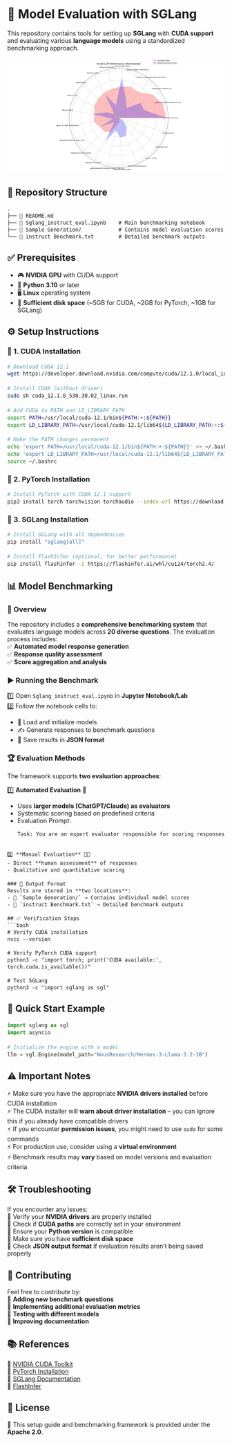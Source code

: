 # 🚀 Model Evaluation with SGLang  

This repository contains tools for setting up **SGLang** with **CUDA support** and evaluating various **language models** using a standardized benchmarking approach.  

![Model Scores Graph](image.png)
## 📂 Repository Structure  
```
.
├── 📜 README.md  
├── 📓 Sglang_instruct_eval.ipynb    # Main benchmarking notebook  
├── 📁 Sample Generation/            # Contains model evaluation scores  
└── 📄 instruct Benchmark.txt        # Detailed benchmark outputs  
```

## ✅ Prerequisites  
- 🎮 **NVIDIA GPU** with CUDA support  
- 🐍 **Python 3.10** or later  
- 🖥️ **Linux** operating system  
- 💾 **Sufficient disk space** (~5GB for CUDA, ~2GB for PyTorch, ~1GB for SGLang)  

## ⚙️ Setup Instructions  

### 🔹 1. CUDA Installation  
```bash
# Download CUDA 12.1  
wget https://developer.download.nvidia.com/compute/cuda/12.1.0/local_installers/cuda_12.1.0_530.30.02_linux.run

# Install CUDA (without driver)  
sudo sh cuda_12.1.0_530.30.02_linux.run

# Add CUDA to PATH and LD_LIBRARY_PATH  
export PATH=/usr/local/cuda-12.1/bin${PATH:+:${PATH}}
export LD_LIBRARY_PATH=/usr/local/cuda-12.1/lib64${LD_LIBRARY_PATH:+:${LD_LIBRARY_PATH}}

# Make the PATH changes permanent  
echo 'export PATH=/usr/local/cuda-12.1/bin${PATH:+:${PATH}}' >> ~/.bashrc
echo 'export LD_LIBRARY_PATH=/usr/local/cuda-12.1/lib64${LD_LIBRARY_PATH:+:${LD_LIBRARY_PATH}}' >> ~/.bashrc
source ~/.bashrc
```

### 🔹 2. PyTorch Installation  
```bash
# Install PyTorch with CUDA 12.1 support  
pip3 install torch torchvision torchaudio --index-url https://download.pytorch.org/whl/cu121
```

### 🔹 3. SGLang Installation  
```bash
# Install SGLang with all dependencies  
pip install "sglang[all]"

# Install FlashInfer (optional, for better performance)  
pip install flashinfer -i https://flashinfer.ai/whl/cu124/torch2.4/
```

## 📊 Model Benchmarking  

### 📌 Overview  
The repository includes a **comprehensive benchmarking system** that evaluates language models across **20 diverse questions**. The evaluation process includes:  
✅ **Automated model response generation**  
✅ **Response quality assessment**  
✅ **Score aggregation and analysis**  

### ▶️ Running the Benchmark  
1️⃣ Open `Sglang_instruct_eval.ipynb` in **Jupyter Notebook/Lab**  
2️⃣ Follow the notebook cells to:  
   - 🔄 Load and initialize models  
   - ✍️ Generate responses to benchmark questions  
   - 💾 Save results in **JSON format**  

### 🏆 Evaluation Methods  
The framework supports **two evaluation approaches**:  

1️⃣ **Automated Evaluation** 🤖  
   - Uses **larger models (ChatGPT/Claude) as evaluators**  
   - Systematic scoring based on predefined criteria
   - Evaluation Prompt:
     ```bash
     Task: You are an expert evaluator responsible for scoring responses from a smaller LLM across various knowledge domains. Given a question and the LLM's response, assess the response based on accuracy, coherence, depth, and clarity. Provide a score (out of 100) for each category listed below. Evaluation Criteria: Creative Writing: Assess narrative coherence, expressiveness, and poetic strength. Science & Technology: Judge accuracy, structure, and ease of understanding.Social Sciences & Humanities: Evaluate insightfulness and depth of analysis. Business & Economics: Check for relevance, practical insights, and clarity. Health & Well-being: Assess informativeness, clarity, and explanation depth. Environment & Climate: Evaluate comprehensiveness, structure, and impact assessment.
   ```

2️⃣ **Manual Evaluation** 👨‍💻  
   - Direct **human assessment** of responses  
   - Qualitative and quantitative scoring  

### 📂 Output Format  
Results are stored in **two locations**:  
- 📁 `Sample Generation/` → Contains individual model scores  
- 📄 `instruct Benchmark.txt` → Detailed benchmark outputs  

## ✅ Verification Steps  
```bash
# Verify CUDA installation  
nvcc --version  

# Verify PyTorch CUDA support  
python3 -c "import torch; print('CUDA available:', torch.cuda.is_available())"

# Test SGLang  
python3 -c "import sglang as sgl"
```

## 🚀 Quick Start Example  
```python
import sglang as sgl
import asyncio

# Initialize the engine with a model  
llm = sgl.Engine(model_path="NousResearch/Hermes-3-Llama-3.2-3B")
```

## ⚠️ Important Notes  
⚡ Make sure you have the appropriate **NVIDIA drivers installed** before CUDA installation  
⚡ The CUDA installer will **warn about driver installation** – you can ignore this if you already have compatible drivers  
⚡ If you encounter **permission issues**, you might need to use `sudo` for some commands  
⚡ For production use, consider using a **virtual environment**  
⚡ Benchmark results may **vary** based on model versions and evaluation criteria  

## 🛠️ Troubleshooting  
If you encounter any issues:  
🔹 Verify your **NVIDIA drivers** are properly installed  
🔹 Check if **CUDA paths** are correctly set in your environment  
🔹 Ensure your **Python version** is compatible  
🔹 Make sure you have **sufficient disk space**  
🔹 Check **JSON output format** if evaluation results aren’t being saved properly  

## 🤝 Contributing  
Feel free to contribute by:  
🔹 **Adding new benchmark questions**  
🔹 **Implementing additional evaluation metrics**  
🔹 **Testing with different models**  
🔹 **Improving documentation**  

## 📚 References  
🔗 [NVIDIA CUDA Toolkit](https://developer.nvidia.com/cuda-toolkit)  
🔗 [PyTorch Installation](https://pytorch.org/get-started/locally/)  
🔗 [SGLang Documentation](https://github.com/build-ai-applications/sglang)  
🔗 [FlashInfer](https://flashinfer.ai)  

## 📜 License  
📄 This setup guide and benchmarking framework is provided under the **Apache 2.0**.  

